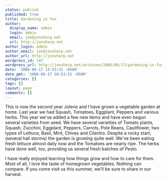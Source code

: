 ```yaml
---
status: publish
published: true
title: Gardening is fun
author:
  display_name: admin
  login: admin
  email: jon@jonsharp.net
  url: http://jonsharp.net
author_login: admin
author_email: jon@jonsharp.net
author_url: http://jonsharp.net
wordpress_id: 147
wordpress_url: http://jonsharp.net/archives/2006/06/17/gardening-is-fun/
date: '2006-06-17 13:53:31 -0500'
date_gmt: '2006-06-17 18:53:31 -0500'
categories: []
tags: []
layout: page
comments: []
---
```

This is now the second year Jolene and I have grown a vegetable garden at home.  Last year we had Squash, Tomatoes, Eggplant, Peppers and various herbs.  This year we've added a few new items and have even begun several varieties from seed.  We have several varieities of Tomato plants, Squash, Zucchini, Eggplant, Peppers, Carrots, Pole Beans, Cauliflower, two types of Lettuce, Basil, Mint, Chives and Cilantro.  Despite a rocky start, (several hail storms) the garden is growing quite well.  We've been eating fresh lettuce almost daily now and the Tomatoes are nearly ripe.  The herbs have done well, too, providing us several fresh batches of Pesto.

I have really enjoyed learning how things grow and how to care for them.  Most of all, I love the taste of homegrown vegetables.  Nothing can compare.  If you come visit us this summer, we'll be sure to share in our harvest.
